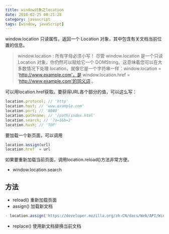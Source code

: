 ```yaml
---
title: window对象之location
date: 2018-02-25 00:21:28
category: javascript
tags: [window, javaScript]
---
```

window.location 只读属性，返回一个 Location  对象，其中包含有关文档当前位置的信息。
>window.location : 所有字母必须小写！
尽管 window.location 是一个只读 Location 对象，你仍然可以赋给它一个 DOMString。这意味着您可以在大多数情况下处理 location，就像它是一个字符串一样：window.location = 'http://www.example.com'，是 window.location.href = 'http://www.example.com'的同义词 。
<!-- more -->
可以用location.href获取。要获得URL各个部分的值，可以这么写：
```js
location.protocol; // 'http'
location.host; // 'www.example.com'
location.port; // '8080'
location.pathname; // '/path/index.html'
location.search; // '?a=1&b=2'
location.hash; // 'TOP'
```
要加载一个新页面，可以调用
```js
location.assign(url)
location.href  = url
```
如果要重新加载当前页面，调用location.reload()方法非常方便。
- window.location.search

## 方法
- reload() 
重新加载页面
- assign()
加载新文档
```js
- location.assign('https://developer.mozilla.org/zh-CN/docs/Web/API/Window/location')
```
- replace()
使用新文档替换当前文档
